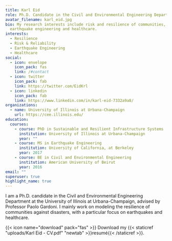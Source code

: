 ```yaml
---
title: Karl Eid
role: Ph.D. Candidate in the Civil and Environmental Engineering Department
avatar_filename: karl_eid.jpg
bio: My research interests include risk and resilience of communities,
  earthquake engineering and healthcare.
interests:
  - Resilience
  - Risk & Reliability
  - Earthquake Engineering
  - Healthcare
social:
  - icon: envelope
    icon_pack: fas
    link: /#contact
  - icon: twitter
    icon_pack: fab
    link: https://twitter.com/EidKrl
  - icon: linkedin
    icon_pack: fab
    link: https://www.linkedin.com/in/karl-eid-7332a9a8/
organizations:
  - name: University of Illinois at Urbana-Champaign
    url: https://cee.illinois.edu/
education:
  courses:
    - course: PhD in Sustainable and Resilient Infrastructure Systems
      institution: University of Illinois at Urbana-Champaign
      year: ""
    - course: MS in Earthquake Engineering
      institution: University of California, at Berkeley
      year: 2017
    - course: BE in Civil and Environmental Engineering
      institution: American University of Beirut
      year: 2016
email: ""
superuser: true
highlight_name: true
---
```

I am a Ph.D. candidate in the Civil and Environmental Engineering Department at the University of Illinois at Urbana-Champaign, advised by Professor Paolo Gardoni. I mainly work on modeling the resilience of communities against disasters, with a particular focus on earthquakes and healthcare.

{{< icon name="download" pack="fas" >}} Download my {{< staticref "uploads/Karl Eid - CV.pdf" "newtab" >}}resumé{{< /staticref >}}.
